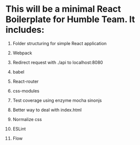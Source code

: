# This will be a minimal React Boilerplate for Humble Team. It includes:

1. Folder structuring for simple React application
2. Webpack
3. Redirect request with ./api to localhost:8080
4. babel
5. React-router
6. css-modules
7. Test coverage using enzyme mocha sinonjs
8. Better way to deal with index.html

9. Normalize css
10. ESLint
11. Flow
